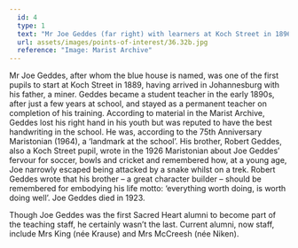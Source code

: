 ```yaml
---
  id: 4
  type: 1
  text: "Mr Joe Geddes (far right) with learners at Koch Street in 1896."
  url: assets/images/points-of-interest/36.32b.jpg
  reference: "Image: Marist Archive"
---
```

Mr Joe Geddes, after whom the blue house is named, was one of the first pupils to start at Koch Street in 1889, having arrived in Johannesburg with his father, a miner. Geddes became a student teacher in the early 1890s, after just a few years at school, and stayed as a permanent teacher on completion of his training. According to material in the Marist Archive, Geddes lost his right hand in his youth but was reputed to have the best handwriting in the school. He was, according to the 75th Anniversary Maristonian (1964), a ‘landmark at the school’. His brother, Robert Geddes, also a Koch Street pupil, wrote in the 1926 Maristonian about Joe Geddes’ fervour for soccer, bowls and cricket and remembered how, at a young age, Joe narrowly escaped being attacked by a snake whilst on a trek. Robert Geddes wrote that his brother – a great character builder – should be remembered for embodying his life motto: ‘everything worth doing, is worth doing well’. Joe Geddes died in 1923. 

Though Joe Geddes was the first Sacred Heart alumni to become part of the teaching staff, he certainly wasn’t the last. Current alumni, now staff, include Mrs King (née Krause) and Mrs McCreesh (née Niken). 
  